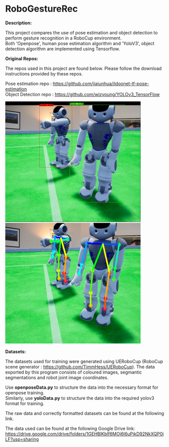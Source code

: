 # RoboGestureRec

**Description:**

This project compares the use of pose estimation and object detection to perform gesture recognition in a RoboCup environment.                                    
Both 'Openpose', human pose estimation algorithm and 'YoloV3', object detection algorithm are implemented using Tensorflow.

**Original Repos:**

The repos used in this project are found below. Please follow the download instructions provided by these repos.

Pose estimation repo : https://github.com/jiajunhua/ildoonet-tf-pose-estimation                                                                                   
Object Detection repo : https://github.com/wizyoung/YOLOv3_TensorFlow


![alt text](https://github.com/cohogain/RoboGestureRec/blob/main/object_detection.png) ![alt text](https://github.com/cohogain/RoboGestureRec/blob/main/pose_estimation.png)





**Datasets:**

The datasets used for training were generated using UERoboCup (RoboCup scene generator : https://github.com/TimmHess/UERoboCup).
The data exported by this program consists of coloured images, segmantic segmentations and robot joint image coordinates.

Use **openposeData.py** to structure the data into the necessary format for openpose training.                                                          
Similarly, use **yoloData.py** to structure the data into the required yolov3 format for training.

The raw data and correctly formatted datasets can be found at the following link.

The data used can be found at the following Google Drive link: 
https://drive.google.com/drive/folders/1GEHBlKblf6MOj6l6uPikD92NkXQP0iLF?usp=sharing




